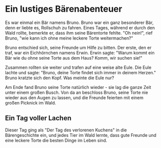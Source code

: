 # Ein lustiges Bärenabenteuer

Es war einmal ein Bär namens Bruno. Bruno war ein ganz besonderer Bär, denn er liebte es, Rollschuh zu fahren. Eines Tages, während er durch den Wald rollte, bemerkte er, dass ihm seine Bärentorte fehlte. "Oh nein!", rief Bruno, "wie kann ich ohne meine leckere Torte weitermachen?"

Bruno entschied sich, seine Freunde um Hilfe zu bitten. Der erste, den er traf, war ein Eichhörnchen namens Erwin. Erwin sagte: "Warum kommt ein Bär wie du ohne seine Torte aus dem Haus? Komm, wir suchen sie!"

Zusammen rollten sie weiter und trafen auf eine weise alte Eule. Die Eule lachte und sagte: "Bruno, deine Torte findet sich immer in deinem Herzen." Bruno kratzte sich den Kopf. Was meinte die Eule nur?

Am Ende fand Bruno seine Torte natürlich wieder - sie lag die ganze Zeit unter einem großen Busch. Von da an beschloss Bruno, seine Torte nie wieder aus den Augen zu lassen, und die Freunde feierten mit einem großen Picknick im Wald.

## Ein Tag voller Lachen

Dieser Tag ging als "Der Tag des verlorenen Kuchens" in die Bärengeschichte ein, und jedes Tier im Wald lernte, dass gute Freunde und eine leckere Torte die besten Dinge im Leben sind.

